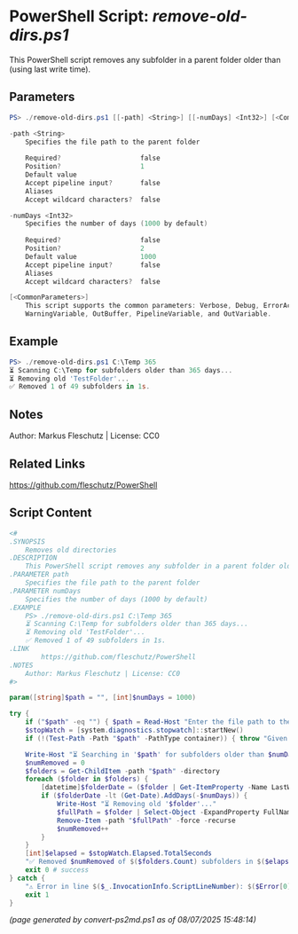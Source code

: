 PowerShell Script: *remove-old-dirs.ps1*
===================================

This PowerShell script removes any subfolder in a parent folder older than <numDays> (using last write time).

Parameters
----------
```powershell
PS> ./remove-old-dirs.ps1 [[-path] <String>] [[-numDays] <Int32>] [<CommonParameters>]

-path <String>
    Specifies the file path to the parent folder
    
    Required?                    false
    Position?                    1
    Default value                
    Accept pipeline input?       false
    Aliases                      
    Accept wildcard characters?  false

-numDays <Int32>
    Specifies the number of days (1000 by default)
    
    Required?                    false
    Position?                    2
    Default value                1000
    Accept pipeline input?       false
    Aliases                      
    Accept wildcard characters?  false

[<CommonParameters>]
    This script supports the common parameters: Verbose, Debug, ErrorAction, ErrorVariable, WarningAction, 
    WarningVariable, OutBuffer, PipelineVariable, and OutVariable.
```

Example
-------
```powershell
PS> ./remove-old-dirs.ps1 C:\Temp 365
⏳ Scanning C:\Temp for subfolders older than 365 days...
⏳ Removing old 'TestFolder'...
✅ Removed 1 of 49 subfolders in 1s.

```

Notes
-----
Author: Markus Fleschutz | License: CC0

Related Links
-------------
https://github.com/fleschutz/PowerShell

Script Content
--------------
```powershell
<#
.SYNOPSIS
	Removes old directories
.DESCRIPTION
	This PowerShell script removes any subfolder in a parent folder older than <numDays> (using last write time).
.PARAMETER path
	Specifies the file path to the parent folder
.PARAMETER numDays
	Specifies the number of days (1000 by default)
.EXAMPLE
	PS> ./remove-old-dirs.ps1 C:\Temp 365
	⏳ Scanning C:\Temp for subfolders older than 365 days...
	⏳ Removing old 'TestFolder'...
	✅ Removed 1 of 49 subfolders in 1s.
.LINK
        https://github.com/fleschutz/PowerShell
.NOTES
	Author: Markus Fleschutz | License: CC0
#>

param([string]$path = "", [int]$numDays = 1000)

try {
	if ("$path" -eq "") { $path = Read-Host "Enter the file path to the parent folder" }
	$stopWatch = [system.diagnostics.stopwatch]::startNew()
	if (!(Test-Path -Path "$path" -PathType container)) { throw "Given path doesn't exist - enter a valid path, please" }

	Write-Host "⏳ Searching in '$path' for subfolders older than $numDays days..."
	$numRemoved = 0
	$folders = Get-ChildItem -path "$path" -directory
	foreach ($folder in $folders) {
		[datetime]$folderDate = ($folder | Get-ItemProperty -Name LastWriteTime).LastWriteTime
		if ($folderDate -lt (Get-Date).AddDays(-$numDays)) {
			Write-Host "⏳ Removing old '$folder'..."
			$fullPath = $folder | Select-Object -ExpandProperty FullName
			Remove-Item -path "$fullPath" -force -recurse
			$numRemoved++
		}
	}
	[int]$elapsed = $stopWatch.Elapsed.TotalSeconds
	"✅ Removed $numRemoved of $($folders.Count) subfolders in $($elapsed)s."
	exit 0 # success
} catch {
	"⚠️ Error in line $($_.InvocationInfo.ScriptLineNumber): $($Error[0])"
	exit 1
}
```

*(page generated by convert-ps2md.ps1 as of 08/07/2025 15:48:14)*

